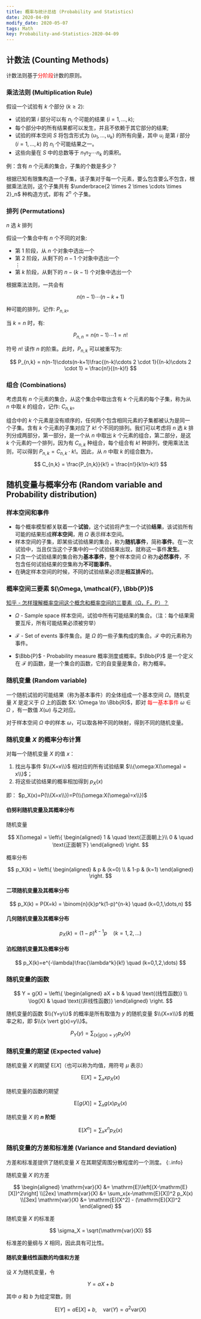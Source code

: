 ```yaml
---
title: 概率与统计总结 (Probability and Statistics)
date: 2020-04-09
modify_date: 2020-05-07
tags: Math
key: Probability-and-Statistics-2020-04-09
---
```


## 计数法 (Counting Methods)

计数法则基于<span style="color:red">分阶段</span>计数的原则。

<!--more-->

### 乘法法则 (Multiplication Rule)

假设一个试验有 $k$ 个部分 ($k \geq 2$):

- 试验的第 $i$ 部分可以有 $n_i$ 个可能的结果 ($i=1,\dots,k$);
- 每个部分中的所有结果都可以发生，并且不依赖于其它部分的结果;
- 试验的样本空间 $S$ 将包含形式为 ($u_1,\dots,u_k$) 的所有向量，其中 $u_i$ 是第 $i$ 部分 ($i=1,\dots,k$) 的 $n_i$ 个可能结果之一。
- 这些向量在 $S$ 中的总数等于 $n_1 n_2 \cdots n_k$ 的乘积。

例：含有 $n$ 个元素的集合，子集的个数是多少？

根据已知有限集构造一个子集，该子集对于每一个元素，要么包含要么不包含，根据乘法法则，这个子集共有 $\underbrace{2 \times 2 \times \cdots \times 2}_n$ 种构造方式，即有 $2^n$ 个子集。

### 排列 (Permutations)

$n$ 选 $k$ 排列

假设一个集合中有 $n$ 个不同的对象:

- 第 $1$ 阶段，从 $n$ 个对象中选出一个
- 第 $2$ 阶段，从剩下的 $n-1$ 个对象中选出一个  
$\vdots$
- 第 $k$ 阶段，从剩下的 $n-(k-1)$ 个对象中选出一个

根据乘法法则，一共会有

$$
n(n-1)\cdots(n-k+1)
$$

种可能的排列，记作: $P_{n,k}$。

当 $k=n$ 时，有:

$$
P_{n,n} = n(n-1)\cdots 1 = n!
$$

符号 $n!$ 读作 $n$ 的阶乘。此时，$P_{n,k}$ 可以被重写为:

$$
P_{n,k} = n(n-1)\cdots(n-k+1)\frac{(n-k)\cdots 2 \cdot 1}{(n-k)\cdots 2 \cdot 1} = \frac{n!}{(n-k)!}
$$

### 组合 (Combinations)

考虑具有 $n$ 个元素的集合，从这个集合中取出含有 $k$ 个元素的每个子集，称为从 $n$ 中取 $k$ 的组合，记作: $C_{n,k}$。

组合中的 $k$ 个元素是没有顺序的，任何两个包含相同元素的子集都被认为是同一个子集。含有 $k$ 个元素的子集对应了 $k!$ 个不同的排列。我们可以考虑将 $n$ 选 $k$ 排列分成两部分，第一部分，是一个从 $n$ 中取出 $k$ 个元素的组合，第二部分，是这 $k$ 个元素的一个排列，因为有 $C_{n,k}$ 种组合，每个组合有 $k!$ 种排列，使用乘法法则，可以得到 $P_{n,k} = C_{n,k} \cdot k!$。因此，从 $n$ 中取 $k$ 的组合数为，

$$
C_{n,k} = \frac{P_{n,k}}{k!} = \frac{n!}{k!(n-k)!}
$$

## 随机变量与概率分布 (Random variable and Probability distribution)

### 样本空间和事件

- 每个概率模型都关联着一个**试验**，这个试验将产生一个试验**结果**，该试验所有可能的结果形成**样本空间**，用 $\Omega$ 表示样本空间。
- 样本空间的子集，即某些试验结果的集合，称为**随机事件**，简称**事件**。在一次试验中，当且仅当这个子集中的一个试验结果出现，就称这一事件**发生**。
- 只含一个试验结果的集合称为**基本事件**，整个样本空间 $\Omega$ 称为**必然事件**，不包含任何试验结果的空集称为**不可能事件**。
- 在确定样本空间的时候，不同的试验结果必须是**相互排斥**的。

### 概率空间三要素 $(\Omega, \mathcal{F}, \Bbb{P})$

[知乎 - 怎样理解概率空间这个概念和概率空间的三要素（Ω，F，P）？](https://www.zhihu.com/question/20642770)

- $\Omega$ - Sample space 样本空间，试验中所有可能结果的集合。（注：每个结果需要互斥，所有可能结果必须被穷举）

- $\mathcal{F}$ - Set of events 事件集合。是 $\Omega$ 的一些子集构成的集合。$\mathcal{F}$ 中的元素称为事件。

- $\Bbb{P}$ - Probability measure 概率测度或概率。$\Bbb{P}$ 是一个定义在 $\mathcal{F}$ 的函数，是一个集合的函数，它的自变量是集合，称为概率。

### 随机变量 (Random variable)

一个随机试验的可能结果（称为基本事件）的全体组成一个基本空间 $\Omega$。随机变量 $X$ 是定义于 $\Omega$ 上的函数 $X: \Omega \to \Bbb{R}$，即对 <span style="color:red">每一基本事件</span> $\omega \in \Omega$ ，有一数值 $X(\omega)$ 与之对应。

对于样本空间 $\Omega$ 中的样本 $\omega$，可以取各种不同的映射，得到不同的随机变量。

### 随机变量 $X$ 的概率分布计算

对每一个随机变量 $X$ 的值 $x$：

1. 找出与事件 $\\{X=x\\}$ 相对应的所有试验结果 $\\{\omega:X(\omega) = x\\}$；
2. 将这些试验结果的概率相加得到 $p_X(x)$

即： $p_X(x)=P(\\{X=x\\})=P(\\{\omega:X(\omega)=x\\})$

#### 伯努利随机变量及其概率分布

随机变量

$$
X(\omega) = \left\{
    \begin{aligned}
        1 & \quad \text{正面朝上}\\
        0 & \quad \text{正面朝下}
    \end{aligned}
\right.
$$

概率分布

$$
p_X(k) = \left\{
\begin{aligned}
    & p & (k=0) \\
    & 1-p & (k=1)
\end{aligned}
\right.
$$

#### 二项随机变量及其概率分布

$$
p_X(k) = P(X=k) = \binom{n}{k}p^k(1-p)^{n-k} \quad (k=0,1,\dots,n)
$$

#### 几何随机变量及其概率分布

$$
p_X(k)=(1-p)^{k-1}p \quad (k=1,2,\dots)
$$

#### 泊松随机变量其及概率分布

$$
p_X(k)=e^{-\lambda}\frac{\lambda^k}{k!} \quad (k=0,1,2,\dots)
$$

### 随机变量的函数

$$
Y = g(X) = \left\{
\begin{aligned}
    aX + b & \quad \text{(线性函数)} \\
    \log(X) & \quad \text{(非线性函数)}
\end{aligned}
\right.
$$

随机变量的函数 $\\{Y=y\\}$ 的概率是所有取值为 $y$ 的随机变量 $\\{X=x\\}$ 的概率之和，即 $\\{x \vert g(x)=y\\}$。

$$
P_Y(y) = \sum_{\{x|g(x)=y\}} p_X(x)
$$

### 随机变量的期望 (Expected value)

随机变量 $X$ 的期望 $\mathrm{E}[X]$（也可以称为均值，用符号 $\mu$ 表示）

$$
\mathrm{E}[X] = \sum_x xp_X(x)
$$

随机变量的函数的期望

$$
\mathrm{E}[g(X)] = \sum_x g(x)p_X(x)
$$

随机变量 $X$ 的 **$n$ 阶矩**

$$
\mathrm{E}[X^n] = \sum_x x^n p_X(x)
$$

### 随机变量的方差和标准差 (Variance and Standard deviation)

方差和标准差提供了随机变量 $X$ 在其期望周围分散程度的一个测度。
{:.info}

随机变量 $X$ 的方差

$$
\begin{aligned}
    \mathrm{var}(X) &= \mathrm{E}\left[(X-\mathrm{E}[X])^2\right] \\[2ex]
    \mathrm{var}(X) &= \sum_x(x-\mathrm{E}[X])^2 p_X(x) \\[3ex]
    \mathrm{var}(X) &= \mathrm{E}[X^2] - (\mathrm{E}[X])^2
\end{aligned}
$$

随机变量 $X$ 的标准差

$$
\sigma_X = \sqrt{\mathrm{var}(X)}
$$

标准差的量纲与 $X$ 相同，因此具有可比性。

#### 随机变量线性函数的均值和方差

设 $X$ 为随机变量，令

$$
Y = aX+b
$$

其中 $a$ 和 $b$ 为给定常数，则

$$
\mathrm{E}[Y]=a\mathrm{E}[X]+b, \quad \mathrm{var}(Y)=a^2\mathrm{var}(X)
$$